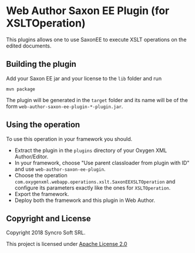 Web Author Saxon EE Plugin (for XSLTOperation)
==============================================

This plugins allows one to use SaxonEE to execute XSLT operations on the edited documents. 


Building the plugin
-------------------

Add your Saxon EE jar and your license to the `lib` folder and run 

```
mvn package
```

The plugin will be generated in the `target` folder and its name will be of the form `web-author-saxon-ee-plugin-*-plugin.jar`.


Using the operation
----------------

To use this operation in your framework you should.

- Extract the plugin in the `plugins` directory of your Oxygen XML Author/Editor.
- In your framework, choose "Use parent classloader from plugin with ID" and use `web-author-saxon-ee-plugin`.
- Choose the operation `com.oxygenxml.webapp.operations.xslt.SaxonEEXSLTOperation` and configure its parameters exactly like the ones for `XSLTOperation`.
- Export the framework.
- Deploy both the framework and this plugin in Web Author.

Copyright and License
---------------------
Copyright 2018 Syncro Soft SRL.

This project is licensed under [Apache License 2.0](https://github.com/oxygenxml/web-author-saxon-ee-plugin/blob/master/LICENSE)
